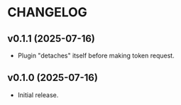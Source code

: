 # CHANGELOG

## v0.1.1 (2025-07-16)

  * Plugin "detaches" itself before making token request.

## v0.1.0 (2025-07-16)

  * Initial release.
